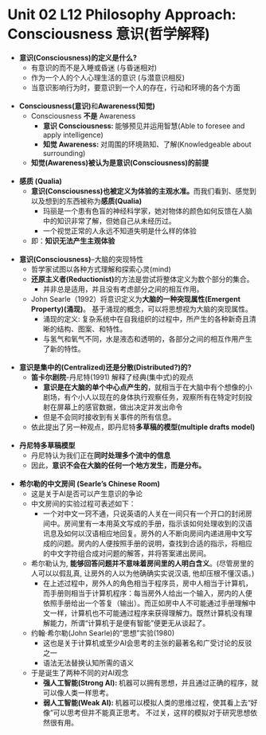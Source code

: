 # Unit 02 L12 Philosophy Approach: Consciousness 意识(哲学解释)

- <b>意识(Consciousness)的定义是什么?</b>
	- 有意识的而不是入睡或昏迷 (与昏迷相对)
	- 作为一个人的个人心理生活的意识 (与潜意识相反)
	- 当意识影响行为时，要意识到一个人的存在，行动和环境的各个方面<br><br/>
- <b>Consciousness(意识)</b>和<b>Awareness(知觉)</b>
	- Consciousness <b>不是</b> Awareness
		- <b>意识 Consciousness: </b> 能够预见并运用智慧(Able to foresee and apply intelligence)
		- <b>知觉 Awareness: </b>对周围的环境熟知、了解(Knowledgeable about surrounding)
	- <b>知觉(Awareness)被认为是意识(Consciousness)的前提</b><br><br/>
- <b>感质 (Qualia)</b>
	- <b>意识(Consciousness)也被定义为体验的主观水准。</b>而我们看到、感觉到以及想到的东西被称为<b>感质(Qualia)</b>
		- 玛丽是一个患有色盲的神经科学家，她对物体的颜色如何反馈在人脑中的知识非常了解，但她自己从未经历过。
		- 一个视觉正常的人永远不知道失明是什么样的体验
	- 即：<b>知识无法产生主观体验</b><br><br/>
- <b>意识(Consciousness)</b>–大脑的突现特性
	- 哲学家试图以各种方式理解和探索心灵(mind)
	- <b>还原主义者(Reductionist)</b>的方法是尝试将整体定义为数个部分的集合。
		- 并非总是适用，并且没有考虑部分之间的相互作用。
	- John Searle（1992）将意识定义为<b>大脑的一种突现属性(Emergent Property)(涌现)</b>。 基于涌现的概念，可以将思想视为大脑的突现属性。
		- 涌现的定义: 复杂系统中在自我组织的过程中，所产生的各种新奇且清晰的结构、图案、和特性。
		- 与氢气和氧气不同，水是液态和透明的，各部分之间的相互作用产生了新的特性。<br><br/>
- <b>意识是集中的(Centralized)还是分散(Distributed?)的?</b>
	- <b>笛卡尔剧院</b>-丹尼特(1991) 解释了经典(集中式)的观点
		- <b>意识是在大脑的单个中心点产生的</b>，就相当于在大脑中有个想像的小剧场，有个小人以现在的身体执行观察任务，观察所有在特定时刻投射在屏幕上的感官数据，做出决定并发出命令
		- 但是不会同时接收到有关事件的所有信息。
	- 依此提出了另一种观点，即丹尼特<b>多草稿的模型(multiple
drafts model)</b><br><br/>
- <b>丹尼特多草稿模型</b>
	- 丹尼特认为我们正在<b>同时处理多个流中的信息</b>
	- 因此，<b>意识不会在大脑的任何一个地方发生，而是分布。</b><br><br/>
- <b>希尔勒的中文房间 (Searle’s Chinese Room)</b>
	- 这是关于AI是否可以产生意识的争论
	- 中文房间的实验过程可表述如下：
		- 一个对中文一窍不通，只说英语的人关在一间只有一个开口的封闭房间中。房间里有一本用英文写成的手册，指示该如何处理收到的汉语讯息及如何以汉语相应地回复。房外的人不断向房间内递进用中文写成的问题。房内的人便按照手册的说明，查找到合适的指示，将相应的中文字符组合成对问题的解答，并将答案递出房间。
	- 希尔勒认为, <b>能够回答问题并不意味着房间里的人明白含义</b>。(尽管房里的人可以以假乱真, 让房外的人以为他确确实实说汉语, 他却压根不懂汉语。)
		- 在上述过程中，房外人的角色相当于程序员，房中人相当于计算机，而手册则相当于计算机程序：每当房外人给出一个输入，房内的人便依照手册给出一个答复（输出）。而正如房中人不可能通过手册理解中文一样，计算机也不可能通过程序来获得理解力。既然计算机没有理解能力，所谓“计算机于是便有智能”便更无从谈起了。
	- 约翰·希尔勒(John Searle)的“思想”实验(1980)
		- 这也是关于计算机或至少AI会思考的主张的最著名和广受讨论的反驳之一
		- 语法无法替换认知所需的语义
	- 于是诞生了两种不同的对AI观念
		- <b>强人工智能(Strong AI): </b>机器可以拥有思想，并且通过正确的程序，就可以像人类一样思考。
		- <b>弱人工智能(Weak AI): </b>机器可以模拟人类的思维过程，使其看上去“好像”可以思考但并不能真正思考。 不过关，这样的模拟对于研究思想依然很有用。
